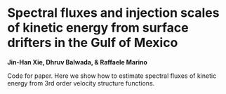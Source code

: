 # Spectral fluxes and injection scales of kinetic energy from surface drifters in the Gulf of Mexico
**Jin-Han Xie, Dhruv Balwada, & Raffaele Marino**

Code for paper. 
Here we show how to estimate spectral fluxes of kinetic energy from 3rd order velocity structure functions.
